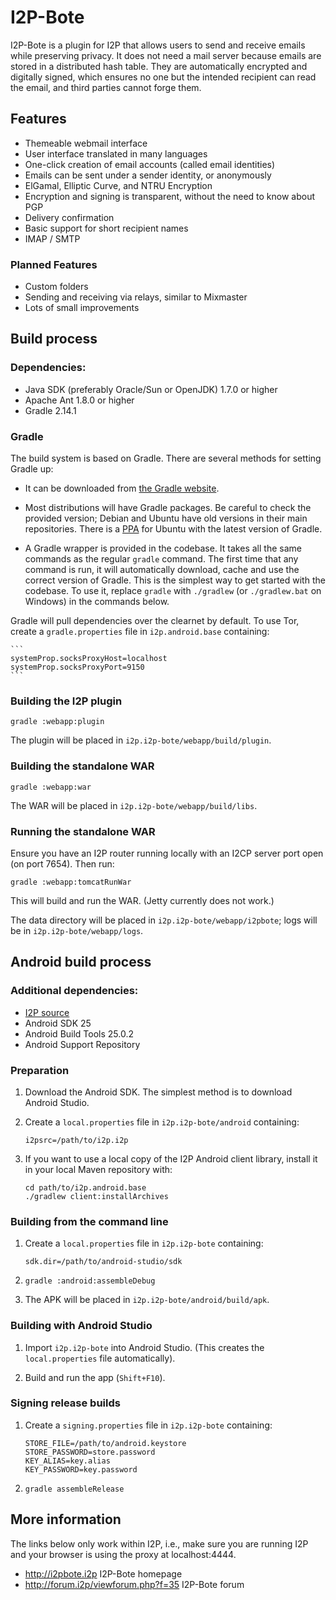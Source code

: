 # I2P-Bote

I2P-Bote is a plugin for I2P that allows users to send and receive emails while preserving privacy. It does not need a mail server because emails are stored in a distributed hash table. They are automatically encrypted and digitally signed, which ensures no one but the intended recipient can read the email, and third parties cannot forge them.

## Features

- Themeable webmail interface
- User interface translated in many languages
- One-click creation of email accounts (called email identities)
- Emails can be sent under a sender identity, or anonymously
- ElGamal, Elliptic Curve, and NTRU Encryption
- Encryption and signing is transparent, without the need to know about PGP
- Delivery confirmation
- Basic support for short recipient names
- IMAP / SMTP

### Planned Features

- Custom folders
- Sending and receiving via relays, similar to Mixmaster
- Lots of small improvements

## Build process

### Dependencies:

- Java SDK (preferably Oracle/Sun or OpenJDK) 1.7.0 or higher
- Apache Ant 1.8.0 or higher
- Gradle 2.14.1

### Gradle

The build system is based on Gradle. There are several methods for setting Gradle up:

* It can be downloaded from [the Gradle website](http://www.gradle.org/downloads).

* Most distributions will have Gradle packages. Be careful to check the provided version; Debian and Ubuntu have old versions in their main repositories. There is a [PPA](https://launchpad.net/~cwchien/+archive/gradle) for Ubuntu with the latest version of Gradle.

* A Gradle wrapper is provided in the codebase. It takes all the same commands as the regular `gradle` command. The first time that any command is run, it will automatically download, cache and use the correct version of Gradle. This is the simplest way to get started with the codebase. To use it, replace `gradle` with `./gradlew` (or `./gradlew.bat` on Windows) in the commands below.

Gradle will pull dependencies over the clearnet by default. To use Tor, create a `gradle.properties` file in `i2p.android.base` containing:

    ```
    systemProp.socksProxyHost=localhost
    systemProp.socksProxyPort=9150
    ```

### Building the I2P plugin

```
gradle :webapp:plugin
```

The plugin will be placed in `i2p.i2p-bote/webapp/build/plugin`.

### Building the standalone WAR

```
gradle :webapp:war
```

The WAR will be placed in `i2p.i2p-bote/webapp/build/libs`.

### Running the standalone WAR

Ensure you have an I2P router running locally with an I2CP server port open (on port 7654). Then run:

```
gradle :webapp:tomcatRunWar
```

This will build and run the WAR. (Jetty currently does not work.)

The data directory will be placed in `i2p.i2p-bote/webapp/i2pbote`; logs will be in `i2p.i2p-bote/webapp/logs`.

## Android build process

### Additional dependencies:

- [I2P source](https://github.com/i2p/i2p.i2p)
- Android SDK 25
- Android Build Tools 25.0.2
- Android Support Repository

### Preparation

1. Download the Android SDK. The simplest method is to download Android Studio.

2. Create a `local.properties` file in `i2p.i2p-bote/android` containing:

    ```
    i2psrc=/path/to/i2p.i2p
    ```

3. If you want to use a local copy of the I2P Android client library, install it in your local Maven repository with:

    ```
    cd path/to/i2p.android.base
    ./gradlew client:installArchives
    ```

### Building from the command line

1. Create a `local.properties` file in `i2p.i2p-bote` containing:

    ```
    sdk.dir=/path/to/android-studio/sdk
    ```

2. `gradle :android:assembleDebug`

3. The APK will be placed in `i2p.i2p-bote/android/build/apk`.

### Building with Android Studio

1. Import `i2p.i2p-bote` into Android Studio. (This creates the `local.properties` file automatically).

2. Build and run the app (`Shift+F10`).

### Signing release builds

1. Create a `signing.properties` file in `i2p.i2p-bote` containing:

    ```
    STORE_FILE=/path/to/android.keystore
    STORE_PASSWORD=store.password
    KEY_ALIAS=key.alias
    KEY_PASSWORD=key.password
    ```

2. `gradle assembleRelease`

## More information

The links below only work within I2P, i.e., make sure you are running I2P and your browser is using the proxy at localhost:4444.

- http://i2pbote.i2p I2P-Bote homepage
- http://forum.i2p/viewforum.php?f=35 I2P-Bote forum
